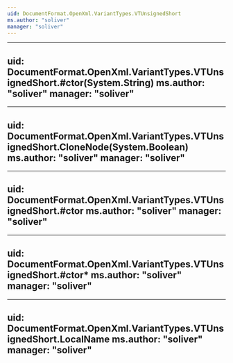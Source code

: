 ```yaml
---
uid: DocumentFormat.OpenXml.VariantTypes.VTUnsignedShort
ms.author: "soliver"
manager: "soliver"
---
```


---
uid: DocumentFormat.OpenXml.VariantTypes.VTUnsignedShort.#ctor(System.String)
ms.author: "soliver"
manager: "soliver"
---

---
uid: DocumentFormat.OpenXml.VariantTypes.VTUnsignedShort.CloneNode(System.Boolean)
ms.author: "soliver"
manager: "soliver"
---

---
uid: DocumentFormat.OpenXml.VariantTypes.VTUnsignedShort.#ctor
ms.author: "soliver"
manager: "soliver"
---

---
uid: DocumentFormat.OpenXml.VariantTypes.VTUnsignedShort.#ctor*
ms.author: "soliver"
manager: "soliver"
---

---
uid: DocumentFormat.OpenXml.VariantTypes.VTUnsignedShort.LocalName
ms.author: "soliver"
manager: "soliver"
---
